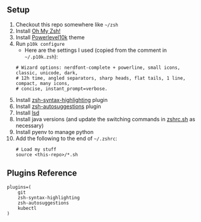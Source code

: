 Setup
-----

1. Checkout this repo somewhere like `~/zsh`
1. Install [Oh My Zsh!](https://ohmyz.sh/)
1. Install [Powerlevel10k](https://github.com/romkatv/powerlevel10k) theme
1. Run `p10k configure`
   - Here are the settings I used (copied from the comment in `~/.p10k.zsh`):
   ```
   # Wizard options: nerdfont-complete + powerline, small icons, classic, unicode, dark,
   # 12h time, angled separators, sharp heads, flat tails, 1 line, compact, many icons,
   # concise, instant_prompt=verbose.
   ```
1. Install [zsh-syntax-highlighting](https://github.com/zsh-users/zsh-syntax-highlighting) plugin
1. Install [zsh-autosuggestions](https://github.com/zsh-users/zsh-autosuggestions) plugin
1. Install [lsd](https://github.com/Peltoche/lsd)
1. Install java versions (and update the switching commands in [zshrc.sh](zshrc.sh) as necessary)
1. Install pyenv to manage python
1. Add the following to the end of `~/.zshrc`:
   ```
   # Load my stuff
   source <this-repo>/*.sh
   ```

Plugins Reference
-----------------
```
plugins=(
    git
    zsh-syntax-highlighting
    zsh-autosuggestions
    kubectl
)
```
